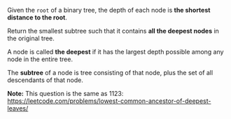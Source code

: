 Given the `root` of a binary tree, the depth of each node is **the shortest distance to the root**.

Return the smallest subtree such that it contains **all the deepest nodes** in the original tree.

A node is called **the deepest** if it has the largest depth possible among any node in the entire tree.

The **subtree** of a node is tree consisting of that node, plus the set of all descendants of that node.

**Note:** This question is the same as 1123: https://leetcode.com/problems/lowest-common-ancestor-of-deepest-leaves/